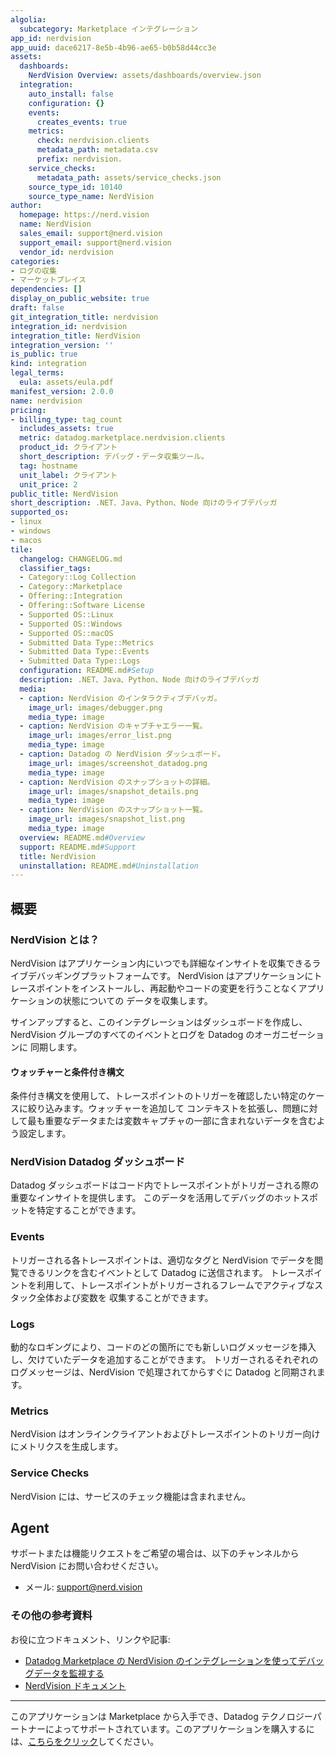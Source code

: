 ```yaml
---
algolia:
  subcategory: Marketplace インテグレーション
app_id: nerdvision
app_uuid: dace6217-8e5b-4b96-ae65-b0b58d44cc3e
assets:
  dashboards:
    NerdVision Overview: assets/dashboards/overview.json
  integration:
    auto_install: false
    configuration: {}
    events:
      creates_events: true
    metrics:
      check: nerdvision.clients
      metadata_path: metadata.csv
      prefix: nerdvision.
    service_checks:
      metadata_path: assets/service_checks.json
    source_type_id: 10140
    source_type_name: NerdVision
author:
  homepage: https://nerd.vision
  name: NerdVision
  sales_email: support@nerd.vision
  support_email: support@nerd.vision
  vendor_id: nerdvision
categories:
- ログの収集
- マーケットプレイス
dependencies: []
display_on_public_website: true
draft: false
git_integration_title: nerdvision
integration_id: nerdvision
integration_title: NerdVision
integration_version: ''
is_public: true
kind: integration
legal_terms:
  eula: assets/eula.pdf
manifest_version: 2.0.0
name: nerdvision
pricing:
- billing_type: tag_count
  includes_assets: true
  metric: datadog.marketplace.nerdvision.clients
  product_id: クライアント
  short_description: デバッグ・データ収集ツール。
  tag: hostname
  unit_label: クライアント
  unit_price: 2
public_title: NerdVision
short_description: .NET、Java、Python、Node 向けのライブデバッガ
supported_os:
- linux
- windows
- macos
tile:
  changelog: CHANGELOG.md
  classifier_tags:
  - Category::Log Collection
  - Category::Marketplace
  - Offering::Integration
  - Offering::Software License
  - Supported OS::Linux
  - Supported OS::Windows
  - Supported OS::macOS
  - Submitted Data Type::Metrics
  - Submitted Data Type::Events
  - Submitted Data Type::Logs
  configuration: README.md#Setup
  description: .NET、Java、Python、Node 向けのライブデバッガ
  media:
  - caption: NerdVision のインタラクティブデバッガ。
    image_url: images/debugger.png
    media_type: image
  - caption: NerdVision のキャプチャエラー一覧。
    image_url: images/error_list.png
    media_type: image
  - caption: Datadog の NerdVision ダッシュボード。
    image_url: images/screenshot_datadog.png
    media_type: image
  - caption: NerdVision のスナップショットの詳細。
    image_url: images/snapshot_details.png
    media_type: image
  - caption: NerdVision のスナップショット一覧。
    image_url: images/snapshot_list.png
    media_type: image
  overview: README.md#Overview
  support: README.md#Support
  title: NerdVision
  uninstallation: README.md#Uninstallation
---
```


<!--  SOURCED FROM https://github.com/DataDog/marketplace -->


## 概要

### NerdVision とは？

NerdVision はアプリケーション内にいつでも詳細なインサイトを収集できるライブデバッギングプラットフォームです。
NerdVision はアプリケーションにトレースポイントをインストールし、再起動やコードの変更を行うことなくアプリケーションの状態についての
データを収集します。

サインアップすると、このインテグレーションはダッシュボードを作成し、NerdVision グループのすべてのイベントとログを Datadog のオーガニゼーションに
同期します。

#### ウォッチャーと条件付き構文

条件付き構文を使用して、トレースポイントのトリガーを確認したい特定のケースに絞り込みます。ウォッチャーを追加して
コンテキストを拡張し、問題に対して最も重要なデータまたは変数キャプチャの一部に含まれないデータを含むよう設定します。

### NerdVision Datadog ダッシュボード

Datadog ダッシュボードはコード内でトレースポイントがトリガーされる際の重要なインサイトを提供します。
このデータを活用してデバッグのホットスポットを特定することができます。

### Events

トリガーされる各トレースポイントは、適切なタグと NerdVision でデータを閲覧できるリンクを含むイベントとして Datadog に送信されます。
トレースポイントを利用して、トレースポイントがトリガーされるフレームでアクティブなスタック全体および変数を
収集することができます。

### Logs

動的なロギングにより、コードのどの箇所にでも新しいログメッセージを挿入し、欠けていたデータを追加することができます。
トリガーされるそれぞれのログメッセージは、NerdVision で処理されてからすぐに Datadog と同期されます。

### Metrics

NerdVision はオンラインクライアントおよびトレースポイントのトリガー向けにメトリクスを生成します。

### Service Checks

NerdVision には、サービスのチェック機能は含まれません。

## Agent

サポートまたは機能リクエストをご希望の場合は、以下のチャンネルから NerdVision にお問い合わせください。

- メール: [support@nerd.vision][4]

### その他の参考資料

お役に立つドキュメント、リンクや記事:

- [Datadog Marketplace の NerdVision のインテグレーションを使ってデバッグデータを監視する][5]
- [NerdVision ドキュメント][6]

[1]: https://app.nerd.vision
[2]: https://app.nerd.vision/setup
[3]: https://app.nerd.vision
[4]: mailto:support@nerd.vision
[5]: https://www.datadoghq.com/blog/monitor-nerdvision-datadog-marketplace/
[6]: https://docs.nerd.vision/
---
このアプリケーションは Marketplace から入手でき、Datadog テクノロジーパートナーによってサポートされています。このアプリケーションを購入するには、<a href="https://app.datadoghq.com/marketplace/app/nerdvision" target="_blank">こちらをクリック</a>してください。